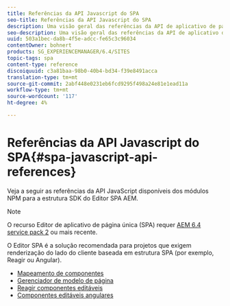 ```yaml
---
title: Referências da API Javascript do SPA
seo-title: Referências da API Javascript do SPA
description: Uma visão geral das referências da API de aplicativo de página única
seo-description: Uma visão geral das referências da API de aplicativo de página única
uuid: 503a1bec-da8b-4f5e-adcc-fe65c3c96034
contentOwner: bohnert
products: SG_EXPERIENCEMANAGER/6.4/SITES
topic-tags: spa
content-type: reference
discoiquuid: c3a81baa-98b0-40b4-bd34-f39e8491acca
translation-type: tm+mt
source-git-commit: 2abf448e0231eb6fcd9295f498a24e81e1ead11a
workflow-type: tm+mt
source-wordcount: '117'
ht-degree: 4%

---
```



# Referências da API Javascript do SPA{#spa-javascript-api-references}

Veja a seguir as referências da API JavaScript disponíveis dos módulos NPM para a estrutura SDK do Editor SPA AEM.

>[!NOTE]
>O recurso Editor de aplicativo de página única (SPA) requer [AEM 6.4 service pack 2](https://helpx.adobe.com/experience-manager/6-4/release-notes/sp-release-notes.html) ou mais recente.
>
>O Editor SPA é a solução recomendada para projetos que exigem renderização do lado do cliente baseada em estrutura SPA (por exemplo, Reagir ou Angular).

* [Mapeamento de componentes](https://www.npmjs.com/package/@adobe/cq-spa-component-mapping)
* [Gerenciador de modelo de página](https://www.npmjs.com/package/@adobe/cq-spa-page-model-manager)
* [Reagir componentes editáveis](https://www.npmjs.com/package/@adobe/cq-react-editable-components)
* [Componentes editáveis angulares](https://www.npmjs.com/package/@adobe/cq-angular-editable-components)
